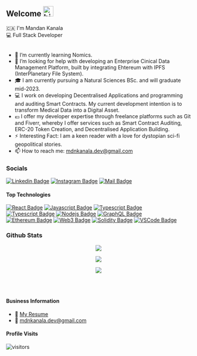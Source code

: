 ## Welcome <img src="https://user-images.githubusercontent.com/1303154/88677602-1635ba80-d120-11ea-84d8-d263ba5fc3c0.gif" width="28px" height="28px" alt="hi">

🇨🇦 I'm Mandan Kanala <br>
💻 Full Stack Developer <br>
<br>

- 🌱 I’m currently learning Nomics.
- 🤔 I’m looking for help with developing an Enterprise Cinical Data Management Platform, built by integrating Ehtereum with IPFS (InterPlanetary File System).
- :mortar_board: I am currently pursuing a Natural Sciences BSc. and will graduate mid-2023.
- :computer: I work on developing Decentralised Applications and programming and auditing Smart Contracts. My current development intention is to transform Medical Data into a Digital Asset.
- :pound: I offer my developer expertise through freelance platforms such as Git and Fiverr, whereby I offer services such as Smart Contract Auditing, ERC-20 Token Creation, and Decentralised Application Building.
- ⚡ Interesting Fact: I am a keen reader with a love for dystopian sci-fi geopolitical stories.
- 📫 How to reach me: mdnkanala.dev@gmail.com

### Socials

[![Linkedin Badge](https://img.shields.io/badge/linkedin-mdnkanala-blue?color=9cf&style=for-the-badge&logo=Linkedin)](https://www.linkedin.com/in/mdnkanala-j-m-331336167/)
[![Instagram Badge](https://img.shields.io/badge/instagram-mdnkanala.ai-9cf?style=for-the-badge&logo=instagram)](https://instagram.com/mdnkanala.ai)
[![Mail Badge](https://img.shields.io/badge/mail-mdnkanala-9cf?style=for-the-badge&logo=gmail)](mailto:mdnkanala.dev@gmail.com)

<!-- TODO: Add last video link -->

#### Top Technologies

<!-- TODO: Make technologies links takes you to repositories -->

[![React Badge](https://img.shields.io/badge/-React-61DBFB?style=for-the-badge&labelColor=black&logo=react&logoColor=61DBFB)](#)
[![Javascript Badge](https://img.shields.io/badge/-Javascript-F0DB4F?style=for-the-badge&labelColor=black&logo=javascript&logoColor=F0DB4F)](#)
[![Typescript Badge](https://img.shields.io/badge/-Typescript-007acc?style=for-the-badge&labelColor=black&logo=typescript&logoColor=007acc)](#)
[![Typescript Badge](https://img.shields.io/badge/Python-3776AB?style=for-the-badge&logo=python&logoColor=white)](#)
[![Nodejs Badge](https://img.shields.io/badge/-Nodejs-3C873A?style=for-the-badge&labelColor=black&logo=node.js&logoColor=3C873A)](#)
[![GraphQL Badge](https://img.shields.io/badge/-GraphQl-e535ab?style=for-the-badge&labelColor=black&logo=node.js&logoColor=e535ab)](#)
<br>
[![Ethereum Badge](https://img.shields.io/badge/Ethereum-3C3C3D?style=for-the-badge&logo=ethereum&logoColor=white)](#)
[![Web3 Badge](https://img.shields.io/badge/Web_3-F16822?style=for-the-badge&logo=web3.js&logoColor=white)](#)
[![Solidity Badge](https://img.shields.io/badge/Solidity-363636?style=for-the-badge&logo=solidity&logoColor=white)](#)
[![VSCode Badge](https://img.shields.io/badge/VS_Code-007ACC?style=for-the-badge&logo=Visual-Studio-Code&logoColor=white)](#)

### Github Stats

<p align="center">
    <a href=""><img src="http://github-readme-streak-stats.herokuapp.com?user=madan-kanala&theme=blue-green&hide_border=true&ring=60DD7D"/></a>
</p>

<p align="center">
    <a href=""><img src="https://github-readme-stats.vercel.app/api?username=madan-kanala&theme=blue-green&show_icons=true&hide=contribs,prs"/></a>
</p>

<p align="center">
    <a href=""><img src="https://github-readme-stats.vercel.app/api/top-langs/?username=madan-kanala&theme=blue-green"(https://github.com/anuraghazra/github-readme-stats)"/></a>
</p>

<br />
<br />

#### Business Information

- :paperclip: [My Resume](https://github.com/madan-kanala/madan-kanala/blob/main/TJM%20CV%20BC.pdf)
- :email: mdnkanala.dev@gmail.com

#### Profile Visits

![visitors](https://visitor-badge.glitch.me/badge?page_id=madan-kanala.madan-kanala)

<br >

[reactplaylist]: https://www.youtube.com/watch?v=KxXXEL-k47Y&list=PLvXDmnBbOF7RnYiZvDwl2Pzcs2kfi10wd
[vscodetutorial]: https://www.youtube.com/watch?v=Bkie2ai8qeE&t=8s
[htmltutorial]: https://www.youtube.com/watch?v=VK6MXVxOsws&t=27s
[javascripttutorial]: https://www.youtube.com/watch?v=D-LHKvmX37E

